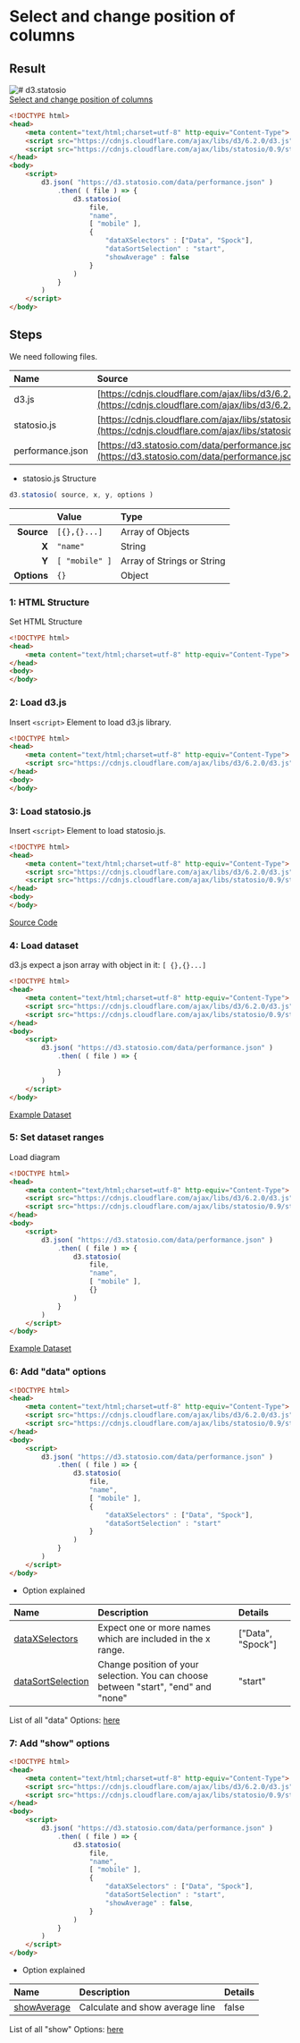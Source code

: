 # Select and change position of columns

## Result

![# d3.statosio](https://d3.statosio.com/assets/images/example-select-400.jpg)<br>
[Select and change position of columns](https://d3.statosio.com/tutorials/select-data.html)

```html
<!DOCTYPE html>
<head>
    <meta content="text/html;charset=utf-8" http-equiv="Content-Type">
    <script src="https://cdnjs.cloudflare.com/ajax/libs/d3/6.2.0/d3.js" integrity="sha512-I54fxhTJwRigWTc3uNjgDzgii7LW+WJuyyA8kc6WaaZ7RQQNAf8bOEJLRNav7n/ca09MUwl5FptUukvqrOTUvQ==" crossorigin="anonymous"></script>
    <script src="https://cdnjs.cloudflare.com/ajax/libs/statosio/0.9/statosio.js" integrity="sha512-cpZ1Pq+WxFjYMahfsghI7nRqv7FVeZLH5CirYPLX11iF6jWfMgkvYVp3UYQ/W109s/3RWtyFNM0wPUOpGfNLJA==" crossorigin="anonymous"></script>
</head>
<body>
    <script>
        d3.json( "https://d3.statosio.com/data/performance.json" )
            .then( ( file ) => {
                d3.statosio( 
                    file, 
                    "name", 
                    [ "mobile" ], 
                    { 
                        "dataXSelectors" : ["Data", "Spock"],
                        "dataSortSelection" : "start",
                        "showAverage" : false
                    }
                )
            } 
        )
    </script>
</body>
```

## Steps

We need following files.

| **Name** | **Source** | **Description** |
|:---|:---|:---|
| d3.js | [https://cdnjs.cloudflare.com/ajax/libs/d3/6.2.0/d3.js](https://cdnjs.cloudflare.com/ajax/libs/d3/6.2.0/d3.js) | d3.js Library | 
| statosio.js | [https://cdnjs.cloudflare.com/ajax/libs/statosio/0.9/statosio.js](https://cdnjs.cloudflare.com/ajax/libs/statosio/0.9/statosio.js) | statosio.js Library | 
| performance.json | [https://d3.statosio.com/data/performance.json](https://d3.statosio.com/data/performance.json) | Dataset |

- statosio.js Structure

```javascript
d3.statosio( source, x, y, options )
``````

| | **Value** | **Type** |
|------:|:------|:------|
| **Source** | ```[{},{}...]``` | Array of Objects |
| **X** | ```"name"``` | String |
| **Y** | ```[ "mobile" ]``` | Array of Strings or String |
| **Options** | ```{}``` | Object |


### 1: HTML Structure
Set HTML Structure

```html
<!DOCTYPE html>
<head>
    <meta content="text/html;charset=utf-8" http-equiv="Content-Type">
</head>
<body>
</body>
```

### 2: Load d3.js
Insert ```<script>``` Element to load d3.js library.

```html
<!DOCTYPE html>
<head>
    <meta content="text/html;charset=utf-8" http-equiv="Content-Type">
    <script src="https://cdnjs.cloudflare.com/ajax/libs/d3/6.2.0/d3.js" integrity="sha512-I54fxhTJwRigWTc3uNjgDzgii7LW+WJuyyA8kc6WaaZ7RQQNAf8bOEJLRNav7n/ca09MUwl5FptUukvqrOTUvQ==" crossorigin="anonymous"></script>
</head>
<body>
</body>
```

### 3: Load statosio.js
Insert ```<script>``` Element to load statosio.js.

```html
<!DOCTYPE html>
<head>
    <meta content="text/html;charset=utf-8" http-equiv="Content-Type">
    <script src="https://cdnjs.cloudflare.com/ajax/libs/d3/6.2.0/d3.js" integrity="sha512-I54fxhTJwRigWTc3uNjgDzgii7LW+WJuyyA8kc6WaaZ7RQQNAf8bOEJLRNav7n/ca09MUwl5FptUukvqrOTUvQ==" crossorigin="anonymous"></script>
    <script src="https://cdnjs.cloudflare.com/ajax/libs/statosio/0.9/statosio.js" integrity="sha512-cpZ1Pq+WxFjYMahfsghI7nRqv7FVeZLH5CirYPLX11iF6jWfMgkvYVp3UYQ/W109s/3RWtyFNM0wPUOpGfNLJA==" crossorigin="anonymous"></script>
</head>
<body>
</body>

```
[Source Code](https://cdnjs.cloudflare.com/ajax/libs/statosio/0.9/statosio.js)


### 4: Load dataset
d3.js expect a json array with object in it: ```[ {},{}...]```

```html
<!DOCTYPE html>
<head>
    <meta content="text/html;charset=utf-8" http-equiv="Content-Type">
    <script src="https://cdnjs.cloudflare.com/ajax/libs/d3/6.2.0/d3.js" integrity="sha512-I54fxhTJwRigWTc3uNjgDzgii7LW+WJuyyA8kc6WaaZ7RQQNAf8bOEJLRNav7n/ca09MUwl5FptUukvqrOTUvQ==" crossorigin="anonymous"></script>
    <script src="https://cdnjs.cloudflare.com/ajax/libs/statosio/0.9/statosio.js" integrity="sha512-cpZ1Pq+WxFjYMahfsghI7nRqv7FVeZLH5CirYPLX11iF6jWfMgkvYVp3UYQ/W109s/3RWtyFNM0wPUOpGfNLJA==" crossorigin="anonymous"></script>
</head>
<body>
    <script>
        d3.json( "https://d3.statosio.com/data/performance.json" )
            .then( ( file ) => {

            } 
        )
    </script>
</body>
```
[Example Dataset](https://d3.statosio.com/data/performance.json)

### 5: Set dataset ranges
Load diagram

```html
<!DOCTYPE html>
<head>
    <meta content="text/html;charset=utf-8" http-equiv="Content-Type">
    <script src="https://cdnjs.cloudflare.com/ajax/libs/d3/6.2.0/d3.js" integrity="sha512-I54fxhTJwRigWTc3uNjgDzgii7LW+WJuyyA8kc6WaaZ7RQQNAf8bOEJLRNav7n/ca09MUwl5FptUukvqrOTUvQ==" crossorigin="anonymous"></script>
    <script src="https://cdnjs.cloudflare.com/ajax/libs/statosio/0.9/statosio.js" integrity="sha512-cpZ1Pq+WxFjYMahfsghI7nRqv7FVeZLH5CirYPLX11iF6jWfMgkvYVp3UYQ/W109s/3RWtyFNM0wPUOpGfNLJA==" crossorigin="anonymous"></script>
</head>
<body>
    <script>
        d3.json( "https://d3.statosio.com/data/performance.json" )
            .then( ( file ) => {
                d3.statosio( 
                    file, 
                    "name", 
                    [ "mobile" ], 
                    {}
                )
            } 
        )
    </script>
</body>
```

[Example Dataset](https://d3.statosio.com/data/performance.json)

### 6: Add "data" options

```html
<!DOCTYPE html>
<head>
    <meta content="text/html;charset=utf-8" http-equiv="Content-Type">
    <script src="https://cdnjs.cloudflare.com/ajax/libs/d3/6.2.0/d3.js" integrity="sha512-I54fxhTJwRigWTc3uNjgDzgii7LW+WJuyyA8kc6WaaZ7RQQNAf8bOEJLRNav7n/ca09MUwl5FptUukvqrOTUvQ==" crossorigin="anonymous"></script>
    <script src="https://cdnjs.cloudflare.com/ajax/libs/statosio/0.9/statosio.js" integrity="sha512-cpZ1Pq+WxFjYMahfsghI7nRqv7FVeZLH5CirYPLX11iF6jWfMgkvYVp3UYQ/W109s/3RWtyFNM0wPUOpGfNLJA==" crossorigin="anonymous"></script>
</head>
<body>
    <script>
        d3.json( "https://d3.statosio.com/data/performance.json" )
            .then( ( file ) => {
                d3.statosio( 
                    file, 
                    "name", 
                    [ "mobile" ], 
                    { 
                        "dataXSelectors" : ["Data", "Spock"],
                        "dataSortSelection" : "start"
                    }
                )
            } 
        )
    </script>
</body>
```

- Option explained

| **Name** | **Description** | **Details** | 
|:---|:---|:---|
| [dataXSelectors](https://d3.statosio.com/options/data__x__selectors.html) | Expect one or more names which are included in the x range. | ["Data", "Spock"] |
| [dataSortSelection](https://d3.statosio.com/options/data__sort__selection.html) | Change position of your selection. You can choose between "start", "end" and "none" | "start" |

List of all "data" Options: [here](https://d3.statosio.com/options/index.html#data)


### 7: Add "show" options

```html
<!DOCTYPE html>
<head>
    <meta content="text/html;charset=utf-8" http-equiv="Content-Type">
    <script src="https://cdnjs.cloudflare.com/ajax/libs/d3/6.2.0/d3.js" integrity="sha512-I54fxhTJwRigWTc3uNjgDzgii7LW+WJuyyA8kc6WaaZ7RQQNAf8bOEJLRNav7n/ca09MUwl5FptUukvqrOTUvQ==" crossorigin="anonymous"></script>
    <script src="https://cdnjs.cloudflare.com/ajax/libs/statosio/0.9/statosio.js" integrity="sha512-cpZ1Pq+WxFjYMahfsghI7nRqv7FVeZLH5CirYPLX11iF6jWfMgkvYVp3UYQ/W109s/3RWtyFNM0wPUOpGfNLJA==" crossorigin="anonymous"></script>
</head>
<body>
    <script>
        d3.json( "https://d3.statosio.com/data/performance.json" )
            .then( ( file ) => {
                d3.statosio( 
                    file, 
                    "name", 
                    [ "mobile" ], 
                    { 
                        "dataXSelectors" : ["Data", "Spock"],
                        "dataSortSelection" : "start",
                        "showAverage" : false,
                    }
                )
            } 
        )
    </script>
</body>
```

- Option explained

| **Name** | **Description** | **Details** | 
|:---|:---|:---|
| [showAverage](https://d3.statosio.com/options/show__average.html) | Calculate and show average line | false |

List of all "show" Options: [here](https://d3.statosio.com/options/index.html#show)


